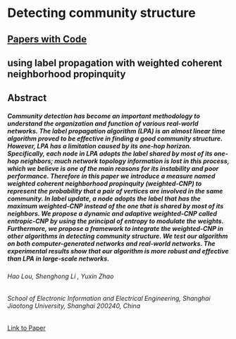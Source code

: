 # Detecting community structure 

## [Papers with Code](https://paperswithcode.com/paper/detecting-community-structure-using-label) 

## using label propagation with weighted coherent neighborhood propinquity

## Abstract


##### Community detection has become an important methodology to understand the organization and function of various real-world networks. The label propagation algorithm (LPA) is an almost linear time algorithm proved to be effective in finding a good community structure. However, LPA has a limitation caused by its one-hop horizon. Specifically, each node in LPA adopts the label shared by most of its one-hop neighbors; much network topology information is lost in this process, which we believe is one of the main reasons for its instability and poor performance. Therefore in this paper we introduce a measure named weighted coherent neighborhood propinquity (weighted-CNP) to represent the probability that a pair of vertices are involved in the same community. In label update, a node adopts the label that has the maximum weighted-CNP instead of the one that is shared by most of its neighbors. We propose a dynamic and adaptive weighted-CNP called entropic-CNP by using the principal of entropy to modulate the weights. Furthermore, we propose a framework to integrate the weighted-CNP in other algorithms in detecting community structure. We test our algorithm on both computer-generated networks and real-world networks. The experimental results show that our algorithm is more robust and effective than LPA in large-scale networks.
###### Hao Lou, Shenghong Li , Yuxin Zhao
###### School of Electronic Information and Electrical Engineering, Shanghai Jiaotong University, Shanghai 200240, China

[Link to Paper](https://www.sciencedirect.com/science/article/pii/S0378437113002173)
